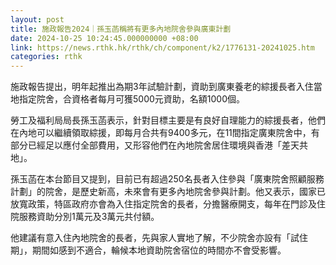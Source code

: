 ```yaml
---
layout: post
title: 施政報告2024｜孫玉菡稱將有更多內地院舍參與廣東計劃
date: 2024-10-25 10:24:45.000000000 +08:00
link: https://news.rthk.hk/rthk/ch/component/k2/1776131-20241025.htm
categories: rthk
---
```


施政報告提出，明年起推出為期3年試驗計劃，資助到廣東養老的綜援長者入住當地指定院舍，合資格者每月可獲5000元資助，名額1000個。

勞工及福利局局長孫玉菡表示，針對目標主要是有良好自理能力的綜援長者，他們在內地可以繼續領取綜援，即每月合共有9400多元，在11間指定廣東院舍中，有部分已經足以應付全部費用，又形容他們在內地院舍居住環境與香港「差天共地」。

孫玉菡在本台節目又提到，目前已有超過250名長者入住參與「廣東院舍照顧服務計劃」的院舍，是歷史新高，未來會有更多內地院舍參與計劃。他又表示，國家已放寬政策，特區政府亦會為入住指定院舍的長者，分擔醫療開支，每年在門診及住院服務資助分別1萬元及3萬元共付額。

他建議有意入住內地院舍的長者，先與家人實地了解，不少院舍亦設有「試住期」，期間如感到不適合，輪候本地資助院舍宿位的時間亦不會受影響。
